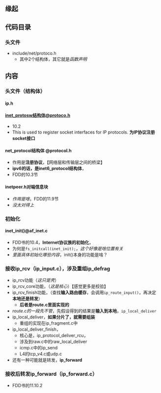 ## 缘起

## 代码目录

### 头文件

+ include/net/protoco.h
  + 其中2个结构体，其它就是*函数声明*

## 内容

### 头文件（结构体）

#### ip.h

#### inet_protosw结构体@protoco.h

+ 10.2
+ This is used to register socket interfaces for IP protocols. **为IP协议注册socket接口**

#### net_protocol结构体  @protocol.h

+ 作用是**注册协议**，【网络层和传输层之间的桥梁】
+ **ipv6的话，是inet6_protocol结构体**，
+ FDD的10.3节

#### inetpeer.h对端信息块

+ *作用是啥*，FDD的11.9节
+ *没太对得上*

### 初始化

#### inet_init()@af_inet.c

+ FDD书的10.4，**Internet协议族的初始化**，
+ 为何是`fs_initcall(inet_init);`，*这个好像是啥位置有关*
+ *里面具体初始化哪些内容*，init()本身的功能是啥？

### 接收ip_rcv（ip_input.c），涉及重组ip_defrag

+ ip_rcv功能（*这只是壳*）
+ ip_rcv_core功能，（*这是核心*）【感觉更多是校验】
+ ip_rcv_finish功能，（查找**输入路由缓存**，会调用`ip_route_input()`，再决定**本地还是转发**）
  + **后者是route.c里面实现的**
+ *route.c的一段先不管*，先假设得到的结果是**输入到本地**，`ip_local_deliver`
+ ip_local_deliver，**如果分片了，就需要组装**
  + 重组的实现在ip_fragment.c中
+ ip_local_deliver_finish，
  + 核心是，ip_protocol_deliver_rcu，
  + 涉及到raw.c中的raw_local_deliver
  + icmp.c中的ip_send
  + L4的tcp_v4.c或udp.c
+ 还有一种可能就是转发，**ip_forward**

### 接收后转发ip_forward（ip_forward.c）

+ FDD书的11.10.2

